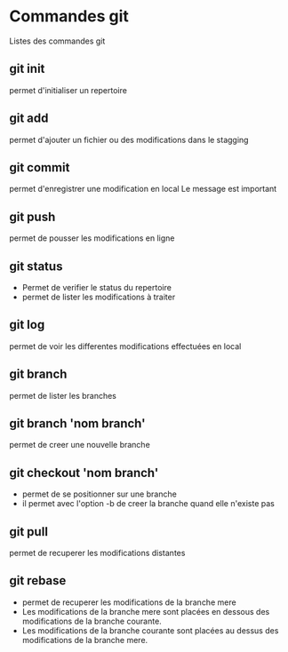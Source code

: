 # Commandes git

Listes des commandes git

## git init
permet d'initialiser un repertoire

## git add
permet d'ajouter un fichier ou des modifications dans le stagging

## git commit 
permet d'enregistrer une modification en local
Le message est important 

## git push
permet de pousser les modifications en ligne

## git status
- Permet de verifier le status du repertoire
- permet de lister les modifications à traiter

## git log
permet de voir les differentes modifications effectuées en local

## git branch
permet de lister les branches

## git branch 'nom branch'
permet de creer une nouvelle branche

## git checkout 'nom branch'
- permet de se positionner sur une branche
- il permet avec l'option -b de creer la branche quand elle n'existe pas 

## git pull
permet de recuperer les modifications distantes

## git rebase
- permet de recuperer les modifications de la branche mere
- Les modifications de la branche mere sont placées en dessous des modifications de la branche courante.
- Les modifications de la branche courante sont placées au dessus des modifications de la branche mere. 
